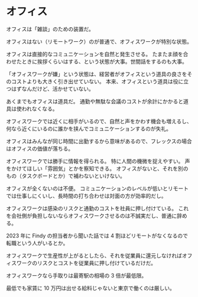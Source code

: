 # オフィス

オフィスは「雑談」のための装置だ。

オフィスはない（リモートワーク）のが普通で、オフィスワークが特別な状態。

オフィスは直接的なコミュニケーションを自然と発生させる。
たまたま顔を合わせたときに挨拶くらいはする、という状態が大事。世間話をするのも大事。

「オフィスワークが嫌」という状態は、経営者がオフィスという道具の良さをそのコストよりも大きく引き出せていない。
本来、オフィスという道具は役に立つはずなんだけど、活かせていない。

あくまでもオフィスは道具だ。
通勤や無駄な会議のコストが余計にかかると道具は使われなくなる。

オフィスワークでは近くに相手がいるので、自然と声をかわす機会も増えるし、何なら近くにいるのに誰かを挟んでコミュニケーションするのが失礼。

オフィスはみんなが同じ時間に出勤するから意味があるので、フレックスの場合はオフィスの価値が落ちる。

オフィスワークでは勝手に情報を得られる。
特に人間の機微を捉えやすい。
声をかけてほしい「雰囲気」とかを察知できる。
オフィスがないと、それを別のもの（タスクボードとか）で補わないといけない。

オフィスが全くないのは不便。
コミュニケーションのレベルが低いとリモートでは仕事しにくいし、長時間の打ち合わせは対面の方が効率的だし。

オフィスワークは感染のリスクと通勤のコストを社員に押し付けている。
これを会社側が負担しないならオフィスワークさせるのは不誠実だし、普通に辞める。

2023 年に Findy の担当者から聞いた話では 4 割ほどリモートがなくなるので転職という人がいるとか。

オフィスワークで生産性が上がるとしたら、それを従業員に還元しなければオフィスワークのリスクとコストを従業員に押し付けているだけだ。

オフィスワークなら手取りは最寄駅の相場の 3 倍が最低限。

最低でも家賃に 10 万円は出せる給料じゃないと東京で働くのは厳しい。
